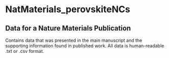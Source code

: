 # NatMaterials_perovskiteNCs
## Data for a Nature Materials Publication

Contains data that was presented in the main manuscript and the supporting information found in published work.
All data is human-readable .txt or .csv format.
